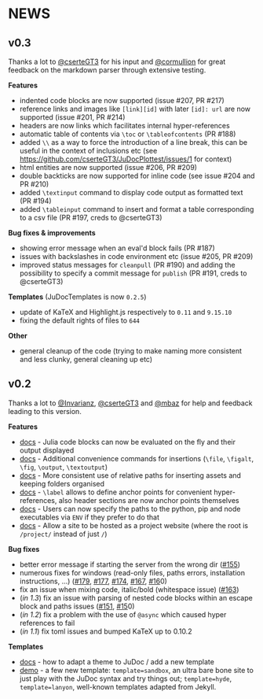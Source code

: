 # NEWS

## v0.3

Thanks a lot to [@cserteGT3](https://github.com/cserteGT3) for his input and [@cormullion](https://github.com/cormullion) for great feedback on the markdown parser through extensive testing.

**Features** 

* indented code blocks are now supported (issue #207, PR #217)
* reference links and images like `[link][id]` with later `[id]: url` are now supported (issue #201, PR #214)
* headers are now links which facilitates internal hyper-references
* automatic table of contents via `\toc` or `\tableofcontents` (PR #188)
* added `\\` as a way to force the introduction of a line break, this can be useful in the context of inclusions etc (see https://github.com/cserteGT3/JuDocPlottest/issues/1 for context)
* html entities are now supported (issue #206, PR #209)
* double backticks are now supported for inline code (see issue #204 and PR #210)
* added `\textinput` command to display code output as formatted text (PR  #194)
* added `\tableinput` command to insert and format a table corresponding to a csv file (PR #197, creds to @cserteGT3)

**Bug fixes & improvements**

* showing error message when an eval'd block fails (PR #187)
* issues with backslashes in code environment etc (issue #205, PR #209)
* improved status messages for `cleanpull` (PR #190) and adding the possibility to specify a commit message for `publish` (PR #191, creds to @cserteGT3)

**Templates** (JuDocTemplates is now `0.2.5`)

* update of KaTeX and Highlight.js respectively to `0.11` and `9.15.10`
* fixing the default rights of files to `644`

**Other**

* general cleanup of the code (trying to make naming more consistent and less clunky, general cleaning up etc)

## v0.2

Thanks a lot to [@Invarianz](https://github.com/Invarianz), [@cserteGT3](https://github.com/cserteGT3) and [@mbaz](https://github.com/mbaz) for help and feedback leading to this version.

**Features**

* [docs](https://tlienart.github.io/JuDoc.jl/dev/man/syntax/#Code-insertions-1) - Julia code blocks can now be evaluated on the fly and their output displayed
* [docs](https://tlienart.github.io/JuDoc.jl/dev/man/syntax/#File-insertions-1) - Additional convenience commands for insertions (`\file`, `\figalt`, `\fig`, `\output`, `\textoutput`)
* [docs](https://tlienart.github.io/JuDoc.jl/dev/man/syntax/#More-on-paths-1) - More consistent use of relative paths for inserting assets and keeping folders organised
* [docs](https://tlienart.github.io/JuDoc.jl/dev/man/syntax/#Hyper-references-1) - `\label` allows to define anchor points for convenient hyper-references, also header sections are now anchor points themselves
* [docs](https://tlienart.github.io/JuDoc.jl/dev/#External-dependencies-1) - Users can now specify the paths to the python, pip and node executables via `ENV` if they prefer to do that
* [docs](https://tlienart.github.io/JuDoc.jl/dev/man/workflow/#Hosting-the-website-as-a-project-website-1) - Allow a site to be hosted as a project website (where the root is `/project/` instead of just `/`)

**Bug fixes**

* better error message if starting the server from the wrong dir ([#155](https://github.com/tlienart/JuDoc.jl/issues/155))
* numerous fixes for windows (read-only files, paths errors, installation instructions, ...) ([#179](https://github.com/tlienart/JuDoc.jl/issues/179), [#177](https://github.com/tlienart/JuDoc.jl/issues/177), [#174](https://github.com/tlienart/JuDoc.jl/issues/174), [#167](https://github.com/tlienart/JuDoc.jl/issues/167), [#16](https://github.com/tlienart/JuDoc.jl/issues/16)0)
* fix an issue when mixing code, italic/bold (whitespace issue) ([#163](https://github.com/tlienart/JuDoc.jl/issues/163))
* (_in 1.3_) fix an issue with parsing of nested code blocks within an escape block and paths issues ([#151](https://github.com/tlienart/JuDoc.jl/issues/151), [#15](https://github.com/tlienart/JuDoc.jl/issues/15)0)
* (_in 1.2_) fix a problem with the use of `@async` which caused hyper references to fail
* (_in 1.1_) fix toml issues and bumped KaTeX up to 0.10.2

**Templates**

* [docs](https://tlienart.github.io/JuDoc.jl/dev/man/themes/#Adapting-a-theme-to-JuDoc-1) - how to adapt a theme to JuDoc / add a new template
* [demo](https://tlienart.github.io/JuDocTemplates.jl/) - a few new template: `template=sandbox`, an ultra bare bone site to just play with the JuDoc syntax and try things out; `template=hyde`, `template=lanyon`, well-known templates adapted from Jekyll.
